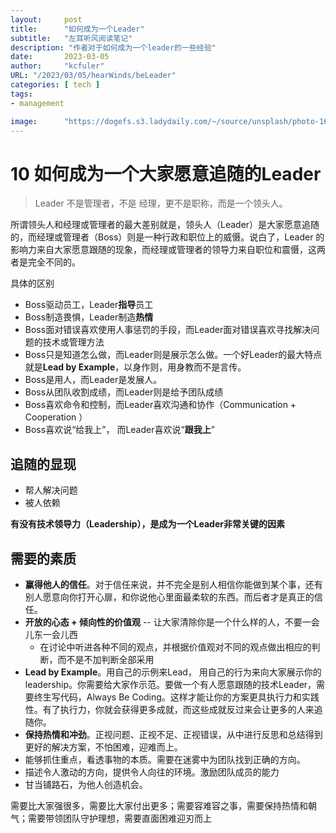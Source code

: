 ```yaml
---
layout:     post
title:      "如何成为一个Leader"
subtitle:   "左耳听风阅读笔记"
description: "作者对于如何成为一个leader的一些经验"
date:       2023-03-05
author:     "kcfuler"
URL: "/2023/03/05/hearWinds/beLeader"
categories: [ tech ]
tags:
- management

image:      "https://dogefs.s3.ladydaily.com/~/source/unsplash/photo-1677856161803-c963ab0941a6?ixlib=rb-4.0.3&ixid=MnwxMjA3fDB8MHxwaG90by1wYWdlfHx8fGVufDB8fHx8&auto=format&fit=crop&w=1470&q=80"
---
```


# 10 如何成为一个大家愿意追随的Leader

> Leader 不是管理者，不是  经理，更不是职称，而是一个领头人。

所谓领头人和经理或管理者的最大差别就是，领头人（Leader）是大家愿意追随的，而经理或管理者（Boss）则是一种行政和职位上的威慑。说白了，Leader 的影响力来自大家愿意跟随的现象，而经理或管理者的领导力来自职位和震慑，这两者是完全不同的。

具体的区别
- Boss驱动员工，Leader**指导**员工
- Boss制造畏惧，Leader制造**热情**
- Boss面对错误喜欢使用人事惩罚的手段，而Leader面对错误喜欢寻找解决问题的技术或管理方法
- Boss只是知道怎么做，而Leader则是展示怎么做。一个好Leader的最大特点就是**Lead by Example**，以身作则，用身教而不是言传。
- Boss是用人，而Leader是发展人。
- Boss从团队收割成绩，而Leader则是给予团队成绩
- Boss喜欢命令和控制，而Leader喜欢沟通和协作（Communication + Cooperation ）
- Boss喜欢说“给我上”， 而Leader喜欢说“**跟我上**”

## 追随的显现

- 帮人解决问题
- 被人依赖

**有没有技术领导力（Leadership），是成为一个Leader非常关键的因素**

## 需要的素质

- **赢得他人的信任**。对于信任来说，并不完全是别人相信你能做到某个事，还有别人愿意向你打开心扉，和你说他心里面最柔软的东西。而后者才是真正的信任。
- **开放的心态 + 倾向性的价值观** -- 让大家清除你是一个什么样的人，不要一会儿东一会儿西
	- 在讨论中听进各种不同的观点，并根据价值观对不同的观点做出相应的判断，而不是不加判断全部采用
- **Lead by Example**。用自己的示例来Lead， 用自己的行为来向大家展示你的leadership。你需要给大家作示范。要做一个有人愿意跟随的技术Leader，需要终生写代码，Always Be Coding。这样才能让你的方案更具执行力和实践性。有了执行力，你就会获得更多成就，而这些成就反过来会让更多的人来追随你。
- **保持热情和冲劲**。正视问题、正视不足、正视错误，从中进行反思和总结得到更好的解决方案，不怕困难，迎难而上。
- 能够抓住重点，看透事物的本质。需要在迷雾中为团队找到正确的方向。
- 描述令人激动的方向，提供令人向往的环境。激励团队成员的能力
- 甘当铺路石，为他人创造机会。

需要比大家强很多，需要比大家付出更多；需要容难容之事，需要保持热情和朝气；需要带领团队守护理想，需要直面困难迎刃而上

